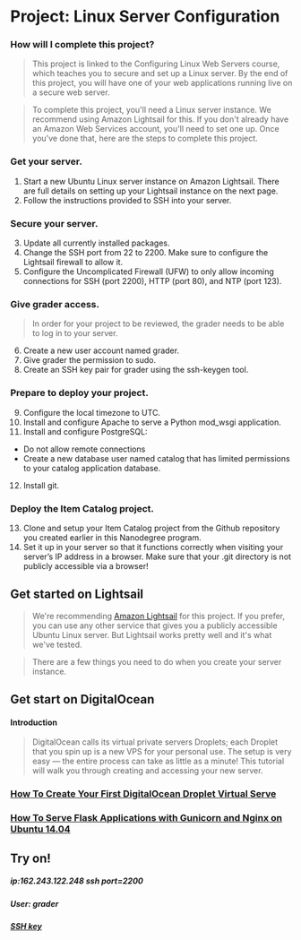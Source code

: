 # Project: Linux Server Configuration

### How will I complete this project?
>This project is linked to the Configuring Linux Web Servers course, which teaches you to secure and set up a Linux server. By the end of this project, you will have one of your web applications running live on a secure web server.

>To complete this project, you'll need a Linux server instance. We recommend using Amazon Lightsail for this. If you don't already have an Amazon Web Services account, you'll need to set one up. Once you've done that, here are the steps to complete this project.

### Get your server.
  1. Start a new Ubuntu Linux server instance on Amazon Lightsail. There are full details on setting up your Lightsail instance on the next page.
  2. Follow the instructions provided to SSH into your server.

### Secure your server.
  3. Update all currently installed packages.
  4. Change the SSH port from 22 to 2200. Make sure to configure the Lightsail firewall to allow it.
  5. Configure the Uncomplicated Firewall (UFW) to only allow incoming connections for SSH (port 2200), HTTP (port 80), and NTP (port 123).

### Give grader access.
  >In order for your project to be reviewed, the grader needs to be able to log in to your server.

  6. Create a new user account named grader.
  7. Give grader the permission to sudo.
  8. Create an SSH key pair for grader using the ssh-keygen tool.

### Prepare to deploy your project.
  9. Configure the local timezone to UTC.
  10. Install and configure Apache to serve a Python mod_wsgi application.
  11. Install and configure PostgreSQL:

  * Do not allow remote connections
  * Create a new database user named catalog that has limited permissions to your catalog application database.
  12. Install git.

### Deploy the Item Catalog project.
  13. Clone and setup your Item Catalog project from the Github repository you created earlier in this Nanodegree program.
  14. Set it up in your server so that it functions correctly when visiting your server’s IP address in a browser. Make sure that your .git directory is not publicly accessible via a browser!
  
## Get started on Lightsail
> We're recommending [Amazon Lightsail](https://lightsail.aws.amazon.com/) for this project. If you prefer, you can use any other service that gives you a publicly accessible Ubuntu Linux server. But Lightsail works pretty well and it's what we've tested.

> There are a few things you need to do when you create your server instance.  

## Get start on DigitalOcean
#### Introduction
 > DigitalOcean calls its virtual private servers Droplets; each Droplet that you spin up is a new VPS for your personal use.
 > The setup is very easy — the entire process can take as little as a minute! This tutorial will walk you through creating and accessing your new server.
### [How To Create Your First DigitalOcean Droplet Virtual Serve](https://www.digitalocean.com/community/tutorials/how-to-create-your-first-digitalocean-droplet-virtual-server)
### [How To Serve Flask Applications with Gunicorn and Nginx on Ubuntu 14.04](https://www.digitalocean.com/community/tutorials/how-to-serve-flask-applications-with-gunicorn-and-nginx-on-ubuntu-14-04)


## Try on!
##### ip:162.243.122.248 ssh port=2200
##### User: grader
##### [SSH key](https://github.com/paulojr83/Linux-Server-Configuration/blob/master/grader)
